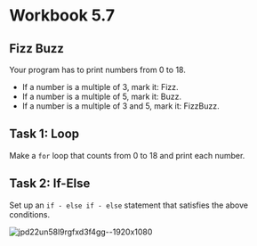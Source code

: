 # Workbook 5.7

## Fizz Buzz
Your program has to print numbers from 0 to 18.
- If a number is a multiple of 3, mark it: Fizz.
- If a number is a multiple of 5, mark it: Buzz.
- If a number is a multiple of 3 and 5, mark it: FizzBuzz.

## Task 1: Loop
Make a <code>for</code> loop that counts from 0 to 18 and print each number.

## Task 2: If-Else
Set up an <code>if - else if - else</code> statement that satisfies the above conditions.

![jpd22un58l9rgfxd3f4gg--1920x1080](https://github.com/emtaylor1993/Udemy-Courses/assets/93065901/73120bd6-c66d-45b9-a4b8-6cac7ab3dbc4)
